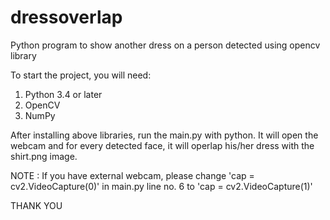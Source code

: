 # dressoverlap
Python program to show another dress on a person detected using opencv library

To start the project, you will need:
1) Python 3.4 or later
2) OpenCV
3) NumPy

After installing above libraries, run the main.py with python.
It will open the webcam and for every detected face, it will operlap his/her dress with the shirt.png image.

NOTE : If you have external webcam, please change 'cap = cv2.VideoCapture(0)' in main.py line no. 6 to 'cap = cv2.VideoCapture(1)'

THANK YOU

